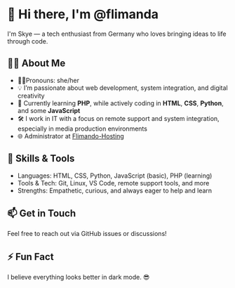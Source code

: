 # 👋 Hi there, I'm @flimanda

I'm Skye — a tech enthusiast from Germany who loves bringing ideas to life through code.

## 👩‍💻 About Me
- 👩‍💻Pronouns: she/her
- 💡 I’m passionate about web development, system integration, and digital creativity
- 🌱 Currently learning **PHP**, while actively coding in **HTML**, **CSS**, **Python**, and some **JavaScript**
- 🛠️ I work in IT with a focus on remote support and system integration, especially in media production environments
- 🌐 Administrator at [Flimando-Hosting](https://www.flimando.com/)

## 🧠 Skills & Tools
- Languages: HTML, CSS, Python, JavaScript (basic), PHP (learning)
- Tools & Tech: Git, Linux, VS Code, remote support tools, and more
- Strengths: Empathetic, curious, and always eager to help and learn

## 📫 Get in Touch
Feel free to reach out via GitHub issues or discussions!

## ⚡ Fun Fact
I believe everything looks better in dark mode. 😎
